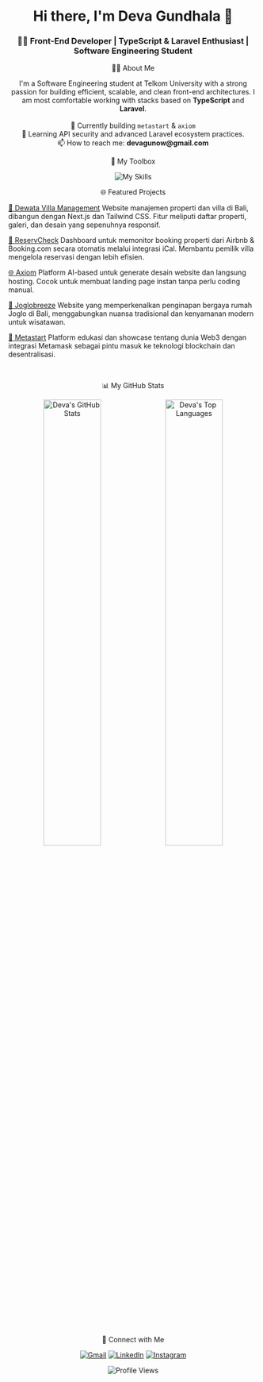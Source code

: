 <div align="center">
<h1 align="center">Hi there, I'm Deva Gundhala 👋</h1>
<h3 align="center">🧑‍💻 Front-End Developer | TypeScript & Laravel Enthusiast | Software Engineering Student</h3>
</div>

<p align="center">👨‍💻 About Me</p>
<p align="center">
I'm a Software Engineering student at Telkom University with a strong passion for building efficient, scalable, and clean front-end architectures. I am most comfortable working with stacks based on <strong>TypeScript</strong> and <strong>Laravel</strong>.
<br><br>
🔭 Currently building <code>metastart</code> & <code>axiom</code>
<br>
🌱 Learning API security and advanced Laravel ecosystem practices.
<br>
📫 How to reach me: <strong>devagunow@gmail.com</strong>
</p>

<p align="center">🚀 My Toolbox</p>
<p align="center">
<img src="https://skillicons.dev/icons?i=ts,js,react,nextjs,tailwind,html,css,php,laravel,nodejs,git,github,vscode" alt="My Skills" />
</p>

<p align="center">🌐 Featured Projects</p>
<a href="https://dewataweb.vercel.app/">🏡 Dewata Villa Management</a>
Website manajemen properti dan villa di Bali, dibangun dengan Next.js dan Tailwind CSS. Fitur meliputi daftar properti, galeri, dan desain yang sepenuhnya responsif.

<a href="https://reservcheck.vercel.app/">📅 ReservCheck</a>
Dashboard untuk memonitor booking properti dari Airbnb & Booking.com secara otomatis melalui integrasi iCal. Membantu pemilik villa mengelola reservasi dengan lebih efisien.

<a href="https://axiom-build.vercel.app/">🌐 Axiom</a>
Platform AI-based untuk generate desain website dan langsung hosting. Cocok untuk membuat landing page instan tanpa perlu coding manual.

<a href="https://joglobreeze.vercel.app/">🏡 Joglobreeze</a>
Website yang memperkenalkan penginapan bergaya rumah Joglo di Bali, menggabungkan nuansa tradisional dan kenyamanan modern untuk wisatawan.

<a href="https://metastarted.vercel.app/">🦊 Metastart</a>
Platform edukasi dan showcase tentang dunia Web3 dengan integrasi Metamask sebagai pintu masuk ke teknologi blockchain dan desentralisasi.

<br>

<p align="center">📊 My GitHub Stats</p>
<p align="center">
<img src="https://www.google.com/search?q=https://github-readme-stats.vercel.app/api%3Fusername%3Dtheepar%26show_icons%3Dtrue%26theme%3Dtokyonight%26include_all_commits%3Dtrue%26count_private%3Dtrue" alt="Deva's GitHub Stats" width="48%"/>
<img src="https://github-readme-stats.vercel.app/api/top-langs/?username=theepar&layout=compact&theme=tokyonight&langs_count=8" alt="Deva's Top Languages" width="48%"/>
</p>

<p align="center">📌 Connect with Me</p>
<p align="center">
<a href="mailto:devagunow@gmail.com"><img src="https://img.shields.io/badge/Gmail-D14836?style=for-the-badge&logo=gmail&logoColor=white" alt="Gmail"/></a>
<a href="https://linkedin.com/in/devagundhala181"><img src="https://img.shields.io/badge/LinkedIn-blue?style=for-the-badge&logo=linkedin&logoColor=white" alt="LinkedIn"/></a>
<a href="https://instagram.com/sythepar"><img src="https://img.shields.io/badge/Instagram-purple?style=for-the-badge&logo=instagram&logoColor=white" alt="Instagram"/></a>
</p>

<p align="center">
<img src="https://komarev.com/ghpvc/?username=theepar&label=Profile+views&color=blueviolet&style=flat" alt="Profile Views"/>
</p>
